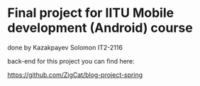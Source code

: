 # Final project for IITU Mobile development (Android) course

done by Kazakpayev Solomon IT2-2116

back-end for this project you can find here:

https://github.com/ZigCat/blog-project-spring
